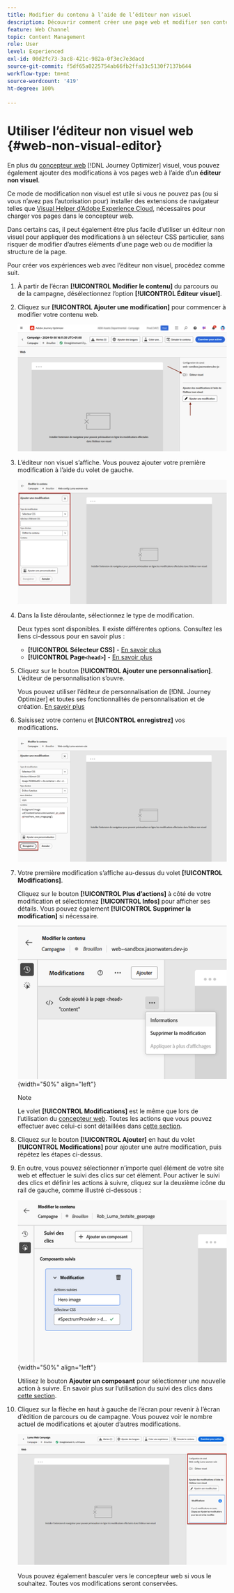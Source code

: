 ```yaml
---
title: Modifier du contenu à l’aide de l’éditeur non visuel
description: Découvrir comment créer une page web et modifier son contenu à l’aide de l’éditeur non visuel de Journey Optimizer
feature: Web Channel
topic: Content Management
role: User
level: Experienced
exl-id: 00d2fc73-3ac8-421c-982a-0f3ec7e3dacd
source-git-commit: f5df65a0225754ab66fb2ffa33c5130f7137b644
workflow-type: tm+mt
source-wordcount: '419'
ht-degree: 100%

---
```


# Utiliser l’éditeur non visuel web {#web-non-visual-editor}

En plus du [concepteur web](web-visual-editor.md) [!DNL Journey Optimizer] visuel, vous pouvez également ajouter des modifications à vos pages web à l’aide d’un **éditeur non visuel**.

Ce mode de modification non visuel est utile si vous ne pouvez pas (ou si vous n’avez pas l’autorisation pour) installer des extensions de navigateur telles que [Visual Helper d’Adobe Experience Cloud](web-prerequisites.md#visual-authoring-prerequisites), nécessaires pour charger vos pages dans le concepteur web.

Dans certains cas, il peut également être plus facile d’utiliser un éditeur non visuel pour appliquer des modifications à un sélecteur CSS particulier, sans risquer de modifier d’autres éléments d’une page web ou de modifier la structure de la page.

Pour créer vos expériences web avec l’éditeur non visuel, procédez comme suit.

1. À partir de l’écran **[!UICONTROL Modifier le contenu]** du parcours ou de la campagne, désélectionnez l’option **[!UICONTROL Éditeur visuel]**.

1. Cliquez sur **[!UICONTROL Ajouter une modification]** pour commencer à modifier votre contenu web.

   ![](assets/web-campaign-add-modification-button.png)

1. L’éditeur non visuel s’affiche. Vous pouvez ajouter votre première modification à l’aide du volet de gauche.

   ![](assets/web-non-visual-editor.png)

1. Dans la liste déroulante, sélectionnez le type de modification.

   Deux types sont disponibles. Il existe différentes options. Consultez les liens ci-dessous pour en savoir plus :

   * **[!UICONTROL Sélecteur CSS]** - [En savoir plus](manage-web-modifications.md#css-selector)
   * **[!UICONTROL Page`<head>`]** - [En savoir plus](manage-web-modifications.md#page-head)

1. Cliquez sur le bouton **[!UICONTROL Ajouter une personnalisation]**. L’éditeur de personnalisation s’ouvre.

   Vous pouvez utiliser l’éditeur de personnalisation de [!DNL Journey Optimizer] et toutes ses fonctionnalités de personnalisation et de création. [En savoir plus](../personalization/personalization-build-expressions.md)

1. Saisissez votre contenu et **[!UICONTROL enregistrez]** vos modifications.

   ![](assets/web-non-visual-editor-ex-save.png)

1. Votre première modification s’affiche au-dessus du volet **[!UICONTROL Modifications]**.

   Cliquez sur le bouton **[!UICONTROL Plus d’actions]** à côté de votre modification et sélectionnez **[!UICONTROL Infos]** pour afficher ses détails. Vous pouvez également **[!UICONTROL Supprimer la modification]** si nécessaire.

   ![](assets/web-non-visual-editor-ex-more.png){width="50%" align="left"}

   >[!NOTE]
   >
   >Le volet **[!UICONTROL Modifications]** est le même que lors de l’utilisation du [concepteur web](web-visual-editor.md). Toutes les actions que vous pouvez effectuer avec celui-ci sont détaillées dans [cette section](manage-web-modifications.md#use-modifications-pane).

1. Cliquez sur le bouton **[!UICONTROL Ajouter]** en haut du volet **[!UICONTROL Modifications]** pour ajouter une autre modification, puis répétez les étapes ci-dessus.


1. En outre, vous pouvez sélectionner n’importe quel élément de votre site web et effectuer le suivi des clics sur cet élément. Pour activer le suivi des clics et définir les actions à suivre, cliquez sur la deuxième icône du rail de gauche, comme illustré ci-dessous :

   ![](assets/web-campaign-click.png){width="50%" align="left"}

   Utilisez le bouton **Ajouter un composant** pour sélectionner une nouvelle action à suivre. En savoir plus sur l’utilisation du suivi des clics dans [cette section](monitor-web-experiences.md#use-click-tracking).


1. Cliquez sur la flèche en haut à gauche de l’écran pour revenir à l’écran d’édition de parcours ou de campagne. Vous pouvez voir le nombre actuel de modifications et ajouter d’autres modifications.

   ![](assets/web-campaign-modifications.png)

   Vous pouvez également basculer vers le concepteur web si vous le souhaitez. Toutes vos modifications seront conservées.
